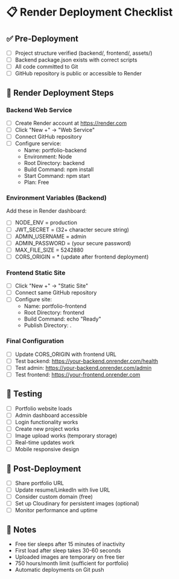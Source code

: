 # 📋 Render Deployment Checklist

## ✅ Pre-Deployment

- [ ] Project structure verified (backend/, frontend/, assets/)
- [ ] Backend package.json exists with correct scripts
- [ ] All code committed to Git
- [ ] GitHub repository is public or accessible to Render

## 🚀 Render Deployment Steps

### Backend Web Service
- [ ] Create Render account at https://render.com
- [ ] Click "New +" → "Web Service"
- [ ] Connect GitHub repository
- [ ] Configure service:
  - Name: portfolio-backend
  - Environment: Node
  - Root Directory: backend
  - Build Command: npm install
  - Start Command: npm start
  - Plan: Free

### Environment Variables (Backend)
Add these in Render dashboard:
- [ ] NODE_ENV = production
- [ ] JWT_SECRET = (32+ character secure string)
- [ ] ADMIN_USERNAME = admin
- [ ] ADMIN_PASSWORD = (your secure password)
- [ ] MAX_FILE_SIZE = 5242880
- [ ] CORS_ORIGIN = * (update after frontend deployment)

### Frontend Static Site
- [ ] Click "New +" → "Static Site"
- [ ] Connect same GitHub repository
- [ ] Configure site:
  - Name: portfolio-frontend
  - Root Directory: frontend
  - Build Command: echo "Ready"
  - Publish Directory: .

### Final Configuration
- [ ] Update CORS_ORIGIN with frontend URL
- [ ] Test backend: https://your-backend.onrender.com/health
- [ ] Test admin: https://your-backend.onrender.com/admin
- [ ] Test frontend: https://your-frontend.onrender.com

## 🧪 Testing

- [ ] Portfolio website loads
- [ ] Admin dashboard accessible
- [ ] Login functionality works
- [ ] Create new project works
- [ ] Image upload works (temporary storage)
- [ ] Real-time updates work
- [ ] Mobile responsive design

## 🎉 Post-Deployment

- [ ] Share portfolio URL
- [ ] Update resume/LinkedIn with live URL
- [ ] Consider custom domain (free)
- [ ] Set up Cloudinary for persistent images (optional)
- [ ] Monitor performance and uptime

## 📝 Notes

- Free tier sleeps after 15 minutes of inactivity
- First load after sleep takes 30-60 seconds
- Uploaded images are temporary on free tier
- 750 hours/month limit (sufficient for portfolio)
- Automatic deployments on Git push
